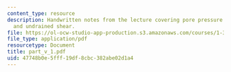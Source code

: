 ```yaml
---
content_type: resource
description: Handwritten notes from the lecture covering pore pressure parameters
  and undrained shear.
file: https://ol-ocw-studio-app-production.s3.amazonaws.com/courses/1-361-advanced-soil-mechanics-fall-2004/47748b0e5fff19df8cbc382abe02d1a4_part_v_1.pdf
file_type: application/pdf
resourcetype: Document
title: part_v_1.pdf
uid: 47748b0e-5fff-19df-8cbc-382abe02d1a4
---
```

